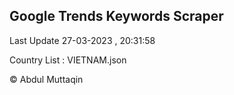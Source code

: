 

## Google Trends Keywords Scraper 
 
Last Update 27-03-2023 , 20:31:58

Country List :
VIETNAM.json



© Abdul Muttaqin 
